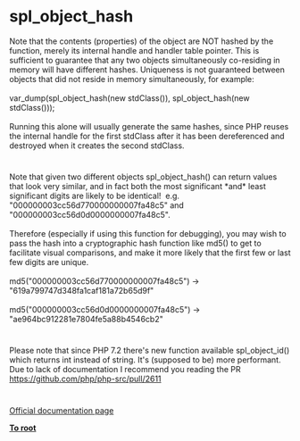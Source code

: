 # spl_object_hash




<div class="phpcode"><span class="html">
Note that the contents (properties) of the object are NOT hashed by the function, merely its internal handle and handler table pointer. This is sufficient to guarantee that any two objects simultaneously co-residing in memory will have different hashes. Uniqueness is not guaranteed between objects that did not reside in memory simultaneously, for example:<br><br>var_dump(spl_object_hash(new stdClass()), spl_object_hash(new stdClass()));<br><br>Running this alone will usually generate the same hashes, since PHP reuses the internal handle for the first stdClass after it has been dereferenced and destroyed when it creates the second stdClass.</span>
</div>
  

#


<div class="phpcode"><span class="html">
Note that given two different objects spl_object_hash() can return values that look very similar, and in fact both the most significant *and* least significant digits are likely to be identical!&#xA0; e.g. &quot;000000003cc56d770000000007fa48c5&quot; and &quot;000000003cc56d0d0000000007fa48c5&quot;.<br><br>Therefore (especially if using this function for debugging), you may wish to pass the hash into a cryptographic hash function like md5() to get to facilitate visual comparisons, and make it more likely that the first few or last few digits are unique.<br><br>md5(&quot;000000003cc56d770000000007fa48c5&quot;) -&gt; &quot;619a799747d348fa1caf181a72b65d9f&quot;<br><br>md5(&quot;000000003cc56d0d0000000007fa48c5&quot;) -&gt; &quot;ae964bc912281e7804fe5a88b4546cb2&quot;</span>
</div>
  

#


<div class="phpcode"><span class="html">
Please note that since PHP 7.2 there&apos;s new function available spl_object_id() which returns int instead of string. It&apos;s (supposed to be) more performant. Due to lack of documentation I recommend you reading the PR <a href="https://github.com/php/php-src/pull/2611" rel="nofollow" target="_blank">https://github.com/php/php-src/pull/2611</a></span>
</div>
  

#

[Official documentation page](https://www.php.net/manual/en/function.spl-object-hash.php)

**[To root](/README.md)**